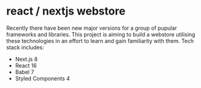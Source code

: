 # react / nextjs webstore

Recently there have been new major versions for a group of pupular frameworks and libraries. This project is aiming to build a webstore utilising these technologies in an effort to learn and gain familiarity with them. Tech stack includes:

* Next.js 8
* React 16
* Babel 7
* Styled Components 4